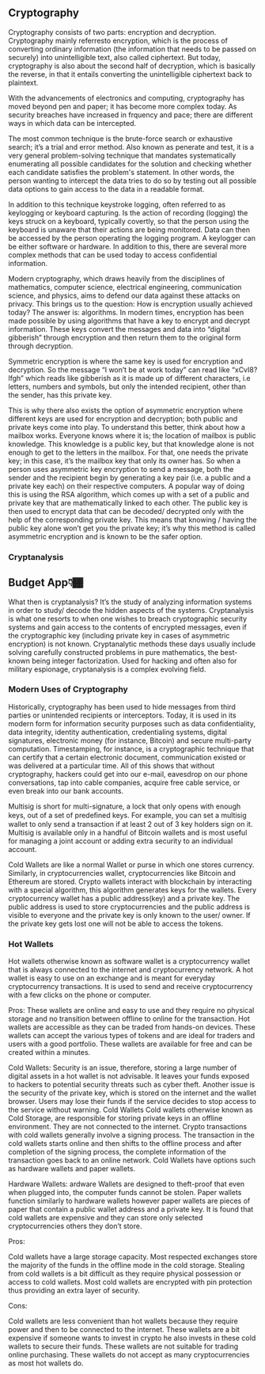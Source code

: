## Cryptography

Cryptography consists of two parts: encryption and decryption. Cryptography mainly referresto encryption, which is the process of converting ordinary information (the information that needs to be passed on securely) into unintelligible text, also called ciphertext. But today, cryptography is also about the second half of decryption, which is basically the reverse, in that it entails converting the unintelligible ciphertext back to plaintext.

With the advancements of electronics and computing, cryptography has moved beyond pen and paper; it has become more complex today. As security breaches have increased in frquency and pace; there are different ways in which data can be intercepted. 

The most common technique is the brute-force search or exhaustive search; it’s a trial and error method. Also known as penerate and test, it is a very general problem-solving technique that mandates systematically enumerating all possible candidates for the solution and checking whether each candidate satisfies the problem's statement. In other words, the person wanting to intercept the data tries to do so by testing out all possible data options to gain access to the data in a readable format.

In addition to this technique keystroke logging, often referred to as keylogging or keyboard capturing. Is the action of recording (logging) the keys struck on a keyboard, typically covertly, so that the person using the keyboard is unaware that their actions are being monitored. Data can then be accessed by the person operating the logging program. A keylogger can be either software or hardware. In addition to this, there are several more complex methods that can be used today to access confidential information.

Modern cryptography, which draws heavily from the disciplines of mathematics, computer science, electrical engineering, communication science, and physics, aims to defend our data against these attacks on privacy. This brings us to the question: How is encryption usually achieved today? The answer is: algorithms.  In modern times, encryption has been made possible by using algorithms that have a key to encrypt and decrypt information. These keys convert the messages and data into “digital gibberish” through encryption and then return them to the original form through decryption.

Symmetric encryption is where the same key is used for encryption and decryption. So the message “I won’t be at work today” can read like “xCvI8?lfgh” which reads like gibberish as it is made up of different characters, i.e letters, numbers and symbols, but only the intended recipient, other than the sender, has this private key.

This is why there also exists the option of asymmetric encryption where different keys are used for encryption and decryption; both public and private keys come into play. To understand this better, think about how a mailbox works. Everyone knows where it is; the location of mailbox is public knowledge. This knowledge is a public key, but that knowledge alone is not enough to get to the letters in the mailbox. For that, one needs the private key; in this case, it’s the mailbox key that only its owner has. So when a person uses asymmetric key encryption to send a message, both the sender and the recipient begin by generating a key pair (i.e. a public and a private key each) on their respective computers. A popular way of doing this is using the RSA algorithm, which comes up with a set of a public and private key that are mathematically linked to each other. The public key is then used to encrypt data that can be decoded/ decrypted only with the help of the corresponding private key. This means that knowing / having the public key alone won’t get you the private key; it’s why this method is called asymmetric encryption and is known to be the safer option.

### Cryptanalysis

## Budget App👇🏾

What then is cryptanalysis? It’s the study of analyzing information systems in order to study/ decode the hidden aspects of the systems. Cryptanalysis is what one resorts to when one wishes to breach cryptographic security systems and gain access to the contents of encrypted messages, even if the cryptographic key (including private key in cases of asymmetric encryption) is not known. Cryptanalytic methods these days usually include solving carefully constructed problems in pure mathematics, the best-known being integer factorization. Used for hacking and often also for military espionage, cryptanalysis is a complex evolving field.

### Modern Uses of Cryptography 

Historically, cryptography has been used to hide messages from third parties or unintended recipients or interceptors. Today, it is used in its modern form for information security purposes such as data confidentiality, data integrity, identity authentication, credentialing systems, digital signatures, electronic money (for instance, Bitcoin) and secure multi-party computation. Timestamping, for instance, is a cryptographic technique that can certify that a certain electronic document, communication existed or was delivered at a particular time. All of this shows that without cryptography, hackers could get into our e-mail, eavesdrop on our phone conversations, tap into cable companies, acquire free cable service, or even break into our bank accounts.

Multisig is short for multi-signature, a lock that only opens with enough keys, out of a set of predeﬁned keys. For example, you can set a multisig wallet to only send a transaction if at least 2 out of 3 key holders sign on it. Multisig is available only in a handful of Bitcoin wallets and is most useful for managing a joint account or adding extra security to an individual account.

Cold Wallets are like a normal Wallet or purse in which one stores currency. Similarly, in cryptocurrencies wallet, cryptocurrencies like Bitcoin and Ethereum are stored. Crypto wallets interact with blockchain by interacting with a special algorithm, this algorithm generates keys for the wallets. Every cryptocurrency wallet has a public address(key) and a private key. The public address is used to store cryptocurrencies and the public address is visible to everyone and the private key is only known to the user/ owner. If the private key gets lost one will not be able to access the tokens.

### Hot Wallets

Hot wallets otherwise known as software wallet is a cryptocurrency wallet that is always connected to the internet and cryptocurrency network. A hot wallet is easy to use on an exchange and is meant for everyday cryptocurrency transactions. It is used to send and receive cryptocurrency with a few clicks on the phone or computer.

Pros: These wallets are online and easy to use and they require no physical storage and no transition between offline to online for the transaction.
Hot wallets are accessible as they can be traded from hands-on devices.
These wallets can accept the various types of tokens and are ideal for traders and users with a good portfolio.
These wallets are available for free and can be created within a minutes.

Cold Wallets: Security is an issue, therefore, storing a large number of digital assets in a hot wallet is not advisable.
It leaves your funds exposed to hackers to potential security threats such as cyber theft.
Another issue is the security of the private key, which is stored on the internet and the wallet browser.
Users may lose their funds if the service decides to stop access to the service without warning.
Cold Wallets
Cold wallets otherwise known as Cold Storage, are responsible for storing private keys in an offline environment. They are not connected to the internet. Crypto transactions with cold wallets generally involve a signing process. The transaction in the cold wallets starts online and then shifts to the offline process and after completion of the signing process, the complete information of the transaction goes back to an online network. Cold Wallets have options such as hardware wallets and paper wallets.

Hardware Wallets: ardware Wallets are designed to theft-proof that even when plugged into, the computer funds cannot be stolen. 
Paper wallets function similarly to hardware wallets however paper wallets are pieces of paper that contain a public wallet address and a private key. 
It is found that cold wallets are expensive and they can store only selected cryptocurrencies others they don’t store.

Pros: 

Cold wallets have a large storage capacity. 
Most respected exchanges store the majority of the funds in the offline mode in the cold storage. 
Stealing from cold wallets is a bit difficult as they require physical possession or access to cold wallets.
Most cold wallets are encrypted with pin protection thus providing an extra layer of security.

Cons:

Cold wallets are less convenient than hot wallets because they require power and then to be connected to the internet.
These wallets are a bit expensive if someone wants to invest in crypto he also invests in these cold wallets to secure their funds.
These wallets are not suitable for trading online purchasing.
These wallets do not accept as many cryptocurrencies as most hot wallets do.
